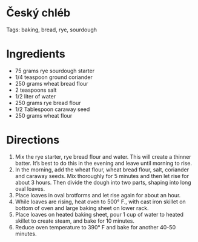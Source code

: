 # Český chléb

Tags: baking, bread, rye, sourdough

# Ingredients

- 75 grams rye sourdough starter
- 1/4 teaspoon ground coriander
- 250 grams wheat bread flour
- 2 teaspoons salt
- 1/2 liter of water
- 250 grams rye bread flour
- 1/2 Tablespoon caraway seed
- 250 grams wheat flour

# Directions

1. Mix the rye starter, rye bread flour and water. This will create a thinner batter. It’s best to do this in the evening and leave until morning to rise.
2. In the morning, add the wheat flour, wheat bread flour, salt, coriander and caraway seeds. Mix thoroughly for 5 minutes and then let rise for about 3 hours. Then divide the dough into two parts, shaping into long oval loaves.
3. Place loaves in oval brotforms and let rise again for about an hour.
4. While loaves are rising, heat oven to 500° F., with cast iron skillet on bottom of oven and large baking sheet on lower rack. 
5. Place loaves on heated baking sheet, pour 1 cup of water to heated skillet to create steam, and bake for 10 minutes. 
6. Reduce oven temperature to  390° F and bake for another 40-50 minutes.